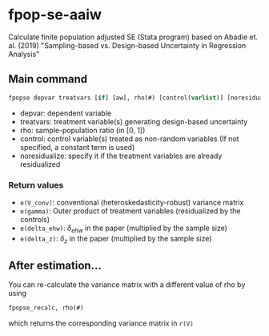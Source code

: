 # fpop-se-aaiw

Calculate finite population adjusted SE (Stata program) based on Abadie et. al. (2019) "Sampling-based vs. Design-based Uncertainty in Regression Analysis"

## Main command

```Stata
fpopse depvar treatvars [if] [aw], rho(#) [control(varlist)] [noresidualize]
```

- depvar: dependent variable
- treatvars: treatment variable(s) generating design-based uncertainty
- rho: sample-population ratio (in [0, 1])
- control: control variable(s) treated as non-random variables (If not specified, a constant term is used)
- noresidualize: specify it if the treatment variables are already residualized

### Return values

- `e(V_conv)`: conventional (heteroskedasticity-robust) variance matrix
- `e(gamma)`: Outer product of treatment variables (residualized by the controls)
- `e(delta_ehw)`: $\delta_{ehw}$ in the paper (multiplied by the sample size)
- `e(delta_z)`: $\delta_{z}$ in the paper (multiplied by the sample size)

## After estimation...

You can re-calculate the variance matrix with a different value of rho by using

```Stata
fpopse_recalc, rho(#)
```

which returns the corresponding variance matrix in `r(V)`